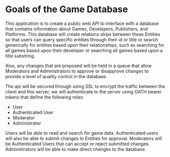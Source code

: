 # Goals of the Game Database

This application is to create a public web API to interface with a database that contains information about Games, Developers, Publishers, and Platforms. This database will create relations ships between these Entities so that users can query specific entities through their id or title or search generically for entities based upon their relationships, such as searching for all games based upon their developer or searching all games based upon a title substring.

Also, any changes that are proposed will be held in a queue that allow Moderators and Administrators to approve or disapprove changes to provide a level of quality control in the database.

The api will be secured through using SSL to encrypt the traffic between the client and this server, we will authenticate to the server using OATH bearer tokens that define the following roles:

- User
- Authenticated User
- Moderator
- Administrator

Users will be able to read and search for game data. Authenticated users will also be able to submit changes to Entities for approval. Moderators will be Authenticated Users that can accept or reject submitted changes. Administrators will be able to make direct changes to the database.
